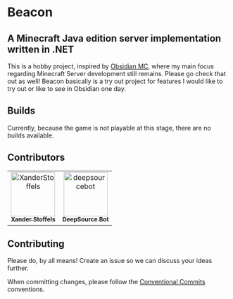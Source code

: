 # Beacon

## A Minecraft Java edition server implementation written in .NET

This is a hobby project, inspired by [Obsidian MC](https://github.com/ObsidianMC/Obsidian), where my main focus regarding Minecraft Server development still remains. Please go check that out as well! Beacon basically is a try out project for features I would like to try out or like to see in Obsidian one day.

## Builds

Currently, because the game is not playable at this stage, there are no builds available.

## Contributors

<!-- readme: contributors -start -->
<table>
<tr>
    <td align="center">
        <a href="https://github.com/XanderStoffels">
            <img src="https://avatars.githubusercontent.com/u/15852653?v=4" width="100;" alt="XanderStoffels"/>
            <br />
            <sub><b>Xander Stoffels</b></sub>
        </a>
    </td>
    <td align="center">
        <a href="https://github.com/deepsourcebot">
            <img src="https://avatars.githubusercontent.com/u/60907429?v=4" width="100;" alt="deepsourcebot"/>
            <br />
            <sub><b>DeepSource Bot</b></sub>
        </a>
    </td></tr>
</table>
<!-- readme: contributors -end -->

## Contributing

Please do, by all means! Create an issue so we can discuss your ideas further.

When committing changes, please follow the [Conventional Commits](https://www.conventionalcommits.org/en/v1.0.0/) conventions.
